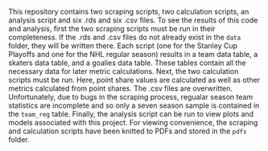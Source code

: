 This repository contains two scraping scripts, two calculation scripts, an analysis script and six .rds and six .csv files. To see the results of this code and analysis, first the two scraping scripts must be run in their completeness. If the .rds and .csv files do not already exist in the `data` folder, they will be written there. Each script (one for the Stanley Cup Playoffs and one for the NHL regular season) results in a team data table, a skaters data table, and a goalies data table. These tables contain all the necessary data for later metric calculations. Next, the two calculation scripts must be run. Here, point share values are calculated as well as other metrics calculated from point shares. The .csv files are overwritten. Unfortunately, due to bugs in the scraping process, regualar season team statistics are incomplete and so only a seven season sample is contained in the `team_reg` table. Finally, the analysis script can be run to view plots and models associated with this project. For viewing convenience, the scraping and calculation scripts have been knitted to PDFs and stored in the `pdfs` folder. 
